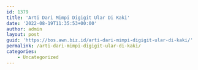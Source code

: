 ```yaml
---
id: 1379
title: 'Arti Dari Mimpi Digigit Ular Di Kaki'
date: '2022-08-19T11:35:53+00:00'
author: admin
layout: post
guid: 'https://bos.awn.biz.id/arti-dari-mimpi-digigit-ular-di-kaki/'
permalink: /arti-dari-mimpi-digigit-ular-di-kaki/
categories:
    - Uncategorized
---
```


